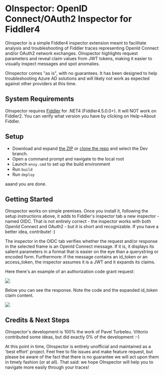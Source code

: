 # OInspector:  OpenID Connect/OAuth2 Inspector for Fiddler4

OInspector is a simple Fiddler4 inspector extension meant to facilitate analysis and troubleshooting of Fiddler traces representing OpenId Connect and/or OAuth2 network exchanges.
OInspector highlights request parameters and reveal claim values from JWT tokens, making it easier to visually inspect messages and spot anomalies.

OInspector comes "as is", with no guarantees. It has been designed to help troubleshooting Azure AD solutions and will likely not work as expected against other providers at this time. 

## System Requirements

OInspector requires [Fiddler](http://www.telerik.com/download/fiddler) for .NET4 (Fiddler4.5.0.0+). It will NOT work on Fiddler2. 
You can verify what version you have by clicking on Help->About Fiddler.
 

## Setup

- Download and expand [the ZIP](https://github.com/vibronet/OInspector/archive/dev.zip) or [clone the repo](github-windows://openRepo/https://github.com/vibronet/OInspector) and select the Dev branch. 
- Open a command prompt and navigate to the local root
- Launch `envy.cmd` to set up the build environment
- Run `build`
- Run `deploy`

aaand you are done.

## Getting Started

OInspector works on simple premises. Once you install it, following the setup instructions above, it adds to Fiddler's inspector tab a new inspector - named OIDC. That is not entirely correct - the inspector works with both OpenId Connect and OAuth2 - but it is short and recognizable. If you have a better idea, contribute! :)

The inspector in the OIDC tab verifies whether the request and/or response in the selected frame is an OpenId Connect message. If it is, it displays its salient parameters in a format that is easier on the eye than a querystring or encoded form. Furthermore: if the message contains an id_token or an access_token, the inspector assumes it is a JWT and it expands its claims.

Here there's an example of an authorization code grant request:

![](http://www.cloudidentity.com/blog/wp-content/uploads/2015/04/0request.png)

Below you can see the response. Note the code and the expanded id_token claim content.

![](http://www.cloudidentity.com/blog/wp-content/uploads/2015/04/0response.png)

## Credits & Next Steps

OInspector's development is 100% the work of Pavel Turbeleu. Vittorio contributed some ideas, but did exactly 0% of the development :-) 

At this point in time, OInspector is entirely unofficial and maintained as a 'best effort' project. Feel free to file issues and make feature request, but please be aware of the fact that there is no guarantee we will act upon them in timely fashion (or at all). That said: we hope OInspector will help you to navigate more easily through your traces!